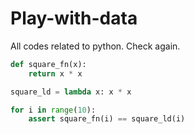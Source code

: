 # Play-with-data
All codes related to python.
Check again.
```python
def square_fn(x):
    return x * x

square_ld = lambda x: x * x

for i in range(10):
    assert square_fn(i) == square_ld(i)
```
